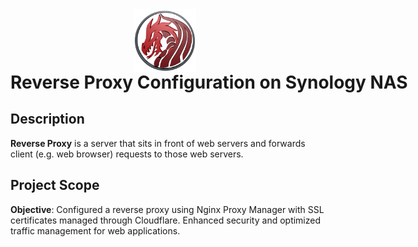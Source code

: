<div align="center" style="white-space: nowrap;">
  <img src="https://github.com/4LifeStrategy/4LifeStrategy/blob/88ffe3009f1399de4502d4d5641c8f7a0fd56852/4LifeStrategy%20Logo%20Center.png" alt="4LifeStrategy Logo" width="100" style="display:inline-block; vertical-align:middle; margin-right:10px;">
  <h1 style="margin:0; vertical-align:middle;">Reverse Proxy Configuration on Synology NAS</h1>
</div>

## Description

**Reverse Proxy** is a server that sits in front of web servers and forwards client (e.g. web browser) requests to those web servers.

## Project Scope

**Objective**: Configured a reverse proxy using Nginx Proxy Manager with SSL certificates managed through Cloudflare. Enhanced security and optimized traffic management for web applications.
